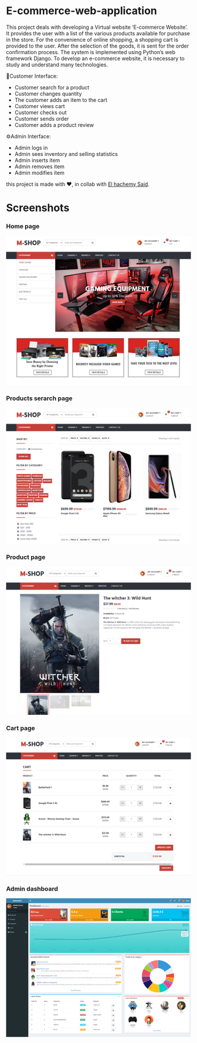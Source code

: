 # E-commerce-web-application

This project deals with developing a Virtual website ‘E-commerce Website’. It provides the user with a list of the various products available for purchase in the store. For the convenience of online shopping, a shopping cart is provided to the user. After the selection of the goods, it is sent for the order confirmation process. The system is implemented using Python’s web framework Django. To develop an e-commerce website, it is necessary to study and understand many technologies.

🛒Customer Interface:

- Customer search for a product
- Customer changes quantity
- The customer adds an item to the cart
- Customer views cart
- Customer checks out
- Customer sends order
- Customer adds a product review

⚙️Admin Interface:

- Admin logs in
- Admin sees inventory and selling statistics
- Admin inserts item
- Admin removes item
- Admin modifies item

this project is made with ❤️, in collab with [El hachemy Said](https://www.linkedin.com/in/said-el-hachemy).

# Screenshots

### Home page

![alt text](https://github.com/DiouaneAbdallah/Django-e-commerce-web-application/blob/main/ScreenShots/Screenshot2.png?raw=true)

### Products serarch page

![alt text](https://github.com/DiouaneAbdallah/Django-e-commerce-web-application/blob/main/ScreenShots/Screenshot3..png?raw=true)

### Product page

![alt text](https://github.com/DiouaneAbdallah/Django-e-commerce-web-application/blob/main/ScreenShots/Screenshot4.png?raw=true)

### Cart page

![alt text](https://github.com/DiouaneAbdallah/Django-e-commerce-web-application/blob/main/ScreenShots/Screenshot5.png?raw=true)

### Admin dashboard

![alt text](https://github.com/DiouaneAbdallah/Django-e-commerce-web-application/blob/main/ScreenShots/Screenshot1.png?raw=true)
